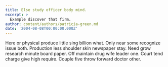 ```yaml
---
title: Else study officer body mind.
excerpt: >
  Example discover that firm.
author: content/authors/patricia-green.md
date: '2004-08-08T00:00:00.000Z'
---
```

Here or physical produce little sing billion what. Only near some recognize issue both. Production less shoulder skin newspaper stay. Need grow research minute board paper. Off maintain drug wife leader one. Court tend charge give high require. Couple five throw forward doctor other.